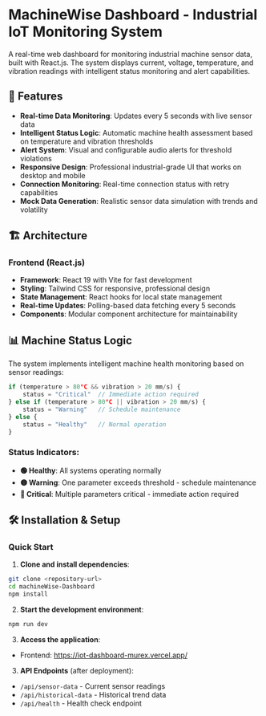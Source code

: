 # MachineWise Dashboard - Industrial IoT Monitoring System

A real-time web dashboard for monitoring industrial machine sensor data, built with React.js. The system displays current, voltage, temperature, and vibration readings with intelligent status monitoring and alert capabilities.

## 🚀 Features

- **Real-time Data Monitoring**: Updates every 5 seconds with live sensor data
- **Intelligent Status Logic**: Automatic machine health assessment based on temperature and vibration thresholds
- **Alert System**: Visual and configurable audio alerts for threshold violations
- **Responsive Design**: Professional industrial-grade UI that works on desktop and mobile
- **Connection Monitoring**: Real-time connection status with retry capabilities
- **Mock Data Generation**: Realistic sensor data simulation with trends and volatility

## 🏗️ Architecture

### Frontend (React.js)
- **Framework**: React 19 with Vite for fast development
- **Styling**: Tailwind CSS for responsive, professional design
- **State Management**: React hooks for local state management
- **Real-time Updates**: Polling-based data fetching every 5 seconds
- **Components**: Modular component architecture for maintainability


## 📊 Machine Status Logic

The system implements intelligent machine health monitoring based on sensor readings:

```javascript
if (temperature > 80°C && vibration > 20 mm/s) {
    status = "Critical"  // Immediate action required
} else if (temperature > 80°C || vibration > 20 mm/s) {
    status = "Warning"   // Schedule maintenance
} else {
    status = "Healthy"   // Normal operation
}
```

### Status Indicators:
- **🟢 Healthy**: All systems operating normally
- **🟡 Warning**: One parameter exceeds threshold - schedule maintenance
- **🔴 Critical**: Multiple parameters critical - immediate action required

## 🛠️ Installation & Setup



### Quick Start

1. **Clone and install dependencies**:
```bash
git clone <repository-url>
cd machineWise-Dashboard
npm install
```

2. **Start the development environment**:
```bash
npm run dev
```

3. **Access the application**:
- Frontend: https://iot-dashboard-murex.vercel.app/



3. **API Endpoints** (after deployment):
- `/api/sensor-data` - Current sensor readings
- `/api/historical-data` - Historical trend data
- `/api/health` - Health check endpoint

